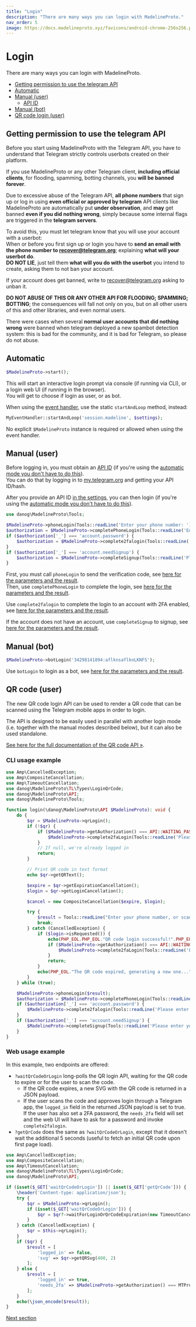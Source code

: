 ```yaml
---
title: "Login"
description: "There are many ways you can login with MadelineProto."
nav_order: 5
image: https://docs.madelineproto.xyz/favicons/android-chrome-256x256.png
---
```

# Login

There are many ways you can login with MadelineProto.

* [Getting permission to use the telegram API](#getting-permission-to-use-the-telegram-api)
* [Automatic](#automatic)
* [Manual (user)](#manual-user)
  * [API ID](#api-id)
* [Manual (bot)](#manual-bot)
* [QR code login (user)](#qr-code-user)

## Getting permission to use the telegram API

Before you start using MadelineProto with the Telegram API, you have to understand that Telegram strictly controls userbots created on their platform.  

If you use MadelineProto or any other Telegram client, **including official clients**, for flooding, spamming, botting channels, you **will be banned forever**.  

Due to excessive abuse of the Telegram API, **all phone numbers** that sign up or log in using **even official or approved by telegram** API clients like MadelineProto are automatically put **under observation**, and __may__ get banned **even if you did nothing wrong**, simply because some internal flags are triggered in the **telegram servers**.  

To avoid this, you must let telegram know that you will use your account with a userbot:  
When or before you first sign up or login you have to **send an email with the phone number to [recover@telegram.org](mailto:recover@telegram.org)**; explaining **what will your userbot do**.  
**DO NOT LIE**, just tell them **what will you do with the userbot** you intend to create, asking them to not ban your account.  

If your account does get banned, write to [recover@telegram.org](mailto:recover@telegram.org) asking to unban it.  

**DO NOT ABUSE OF THIS OR ANY OTHER API FOR FLOODING; SPAMMING; BOTTING**; the consequences will fall not only on you, but on all other users of this and other libraries, and even normal users.  

There were cases when several **normal user accounts that did nothing wrong** were banned when telegram deployed a new spambot detection system: this is bad for the community, and it is bad for Telegram, so please do not abuse.  


## Automatic

```php
$MadelineProto->start();
```

This will start an interactive login prompt via console (if running via CLI), or a login web UI (if running in the browser).  
You will get to choose if login as user, or as bot.

When using the [event handler](https://docs.madelineproto.xyz/docs/UPDATES.html), use the static `startAndLoop` method, instead:

```php
MyEventHandler::startAndLoop('session.madeline', $settings);
```

No explicit `$MadelineProto` instance is required or allowed when using the event handler.


## Manual (user)

Before logging in, you must obtain an [API ID](https://docs.madelineproto.xyz/docs/SETTINGS.html) (if you're using the [automatic mode you don't have to do this](#automatic)).  
You can do that by logging in to [my.telegram.org](https://my.telegram.org) and getting your API ID/hash.

After you provide an API ID [in the settings](https://docs.madelineproto.xyz/docs/SETTINGS.html), you can then login (if you're using the [automatic mode you don't have to do this](#automatic)).  

```php
use danog\MadelineProto\Tools;

$MadelineProto->phoneLogin(Tools::readLine('Enter your phone number: '));
$authorization = $MadelineProto->completePhoneLogin(Tools::readLine('Enter the phone code: '));
if ($authorization['_'] === 'account.password') {
    $authorization = $MadelineProto->complete2falogin(Tools::readLine('Please enter your password (hint '.$authorization['hint'].'): '));
}
if ($authorization['_'] === 'account.needSignup') {
    $authorization = $MadelineProto->completeSignup(Tools::readLine('Please enter your first name: '), readline('Please enter your last name (can be empty): '));
}
```

First, you must call `phoneLogin` to send the verification code, see [here for the parameters and the result](https://docs.madelineproto.xyz/phoneLogin.html).  
Then, use `completePhoneLogin` to complete the login, see [here for the parameters and the result](https://docs.madelineproto.xyz/completePhoneLogin.html).  

Use `complete2falogin` to complete the login to an account with 2FA enabled, see [here for the parameters and the result](https://docs.madelineproto.xyz/complete2FALogin.html).  

If the account does not have an account, use `completeSignup` to signup, see [here for the parameters and the result](https://docs.madelineproto.xyz/completeSignup.html).  


## Manual (bot)

```php
$MadelineProto->botLogin('34298141894:aflknsaflknLKNFS');
```

Use `botLogin` to login as a bot, see [here for the parameters and the result](https://docs.madelineproto.xyz/botLogin.html).  

## QR code (user)

The new QR code login API can be used to render a QR code that can be scanned using the Telegram mobile apps in order to login.  

The API is designed to be easily used in parallel with another login mode (i.e. together with the manual modes described below), but it can also be used standalone.  

[See here for the full documentation of the QR code API &raquo;](https://docs.madelineproto.xyz/PHP/danog/MadelineProto/TL/Types/LoginQrCode.html).  

### CLI usage example

```php
use Amp\CancelledException;
use Amp\CompositeCancellation;
use Amp\TimeoutCancellation;
use danog\MadelineProto\TL\Types\LoginQrCode;
use danog\MadelineProto\API;
use danog\MadelineProto\Tools;

function login(\danog\MadelineProto\API $MadelineProto): void {
    do {
        $qr = $MadelineProto->qrLogin();
        if (!$qr) {
            if ($MadelineProto->getAuthorization() === API::WAITING_PASSWORD) {
                $MadelineProto->complete2faLogin(Tools::readLine('Please enter your password (hint '.$MadelineProto->getHint().'): '));
            }
            // If null, we're already logged in
            return;
        }

        // Print QR code in text format
        echo $qr->getQRText();

        $expire = $qr->getExpirationCancellation();
        $login = $qr->getLoginCancellation();

        $cancel = new CompositeCancellation($expire, $login);

        try {
            $result = Tools::readLine("Enter your phone number, or scan the above QR code to login", $cancel);
            break;
        } catch (CancelledException) {
            if ($login->isRequested()) {
                echo(PHP_EOL.PHP_EOL."QR code login successful!".PHP_EOL);
                if ($MadelineProto->getAuthorization() === API::WAITING_PASSWORD) {
                    $MadelineProto->complete2faLogin(Tools::readLine('Please enter your password (hint '.$MadelineProto->getHint().'): '));
                }
                return;
            }
            echo(PHP_EOL."The QR code expired, generating a new one...".PHP_EOL);
        }
    } while (true);

    $MadelineProto->phoneLogin($result);
    $authorization = $MadelineProto->completePhoneLogin(Tools::readLine('Enter the phone code: '));
    if ($authorization['_'] === 'account.password') {
        $MadelineProto->complete2falogin(Tools::readLine('Please enter your password (hint '.$authorization['hint'].'): '));
    }
    if ($authorization['_'] === 'account.needSignup') {
        $MadelineProto->completeSignup(Tools::readLine('Please enter your first name: '), Tools::readline('Please enter your last name (can be empty): '));
    }
}
```

### Web usage example

In this example, two endpoints are offered:

* `?waitQrCodeOrLogin` long-polls the QR login API, waiting for the QR code to expire or for the user to scan the code.
  * If the QR code expires, a new SVG with the QR code is returned in a JSON payload.
  * If the user scans the code and approves login through a Telegram app, the `logged_in` field in the returned JSON payload is set to true. If the user has also set a 2FA password, the `needs_2fa` field will set and the web UI will have to ask for a password and invoke `complete2falogin`.
* `?getQrCode` does the same as `?waitQrCodeOrLogin`, except that it doesn't wait the additional 5 seconds (useful to fetch an initial QR code upon first page load).  

```php
use Amp\CancelledException;
use Amp\CompositeCancellation;
use Amp\TimeoutCancellation;
use danog\MadelineProto\TL\Types\LoginQrCode;
use danog\MadelineProto\API;

if (isset($_GET['waitQrCodeOrLogin']) || isset($_GET['getQrCode'])) {
    \header('Content-type: application/json');
    try {
        $qr = $MadelineProto->qrLogin();
        if (isset($_GET['waitQrCodeOrLogin'])) {
            $qr = $qr?->waitForLoginOrQrCodeExpiration(new TimeoutCancellation(5.0));
        }
    } catch (CancelledException) {
        $qr = $this->qrLogin();
    }
    if ($qr) {
        $result = [
            'logged_in' => false,
            'svg' => $qr->getQRSvg(400, 2)
        ];
    } else {
        $result = [
            'logged_in' => true,
            'needs_2fa' => $MadelineProto->getAuthorization() === MTProto::WAITING_PASSWORD
        ];
    }
    echo(\json_encode($result));
}
```

<a href="https://docs.madelineproto.xyz/docs/FEATURES.html">Next section</a>
